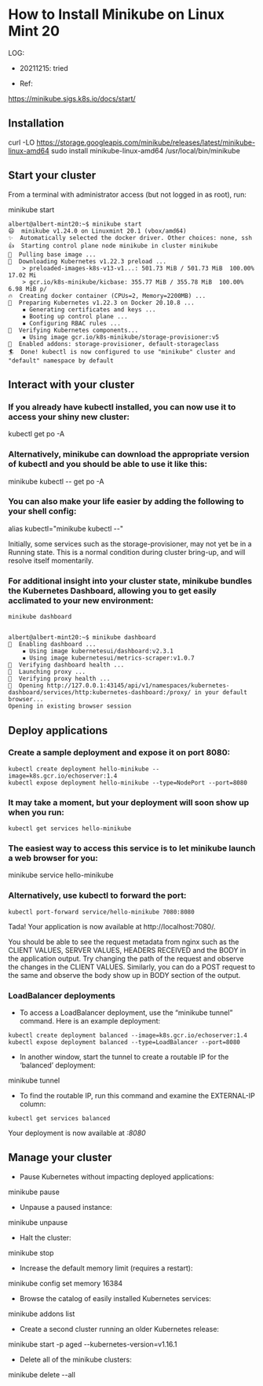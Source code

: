 
# How to Install Minikube on Linux Mint 20

LOG:

- 20211215: tried

- Ref:

https://minikube.sigs.k8s.io/docs/start/

## Installation 

curl -LO https://storage.googleapis.com/minikube/releases/latest/minikube-linux-amd64
sudo install minikube-linux-amd64 /usr/local/bin/minikube


## Start your cluster

From a terminal with administrator access (but not logged in as root), run:

minikube start

```
albert@albert-mint20:~$ minikube start
😄  minikube v1.24.0 on Linuxmint 20.1 (vbox/amd64)
✨  Automatically selected the docker driver. Other choices: none, ssh
👍  Starting control plane node minikube in cluster minikube
🚜  Pulling base image ...
💾  Downloading Kubernetes v1.22.3 preload ...
    > preloaded-images-k8s-v13-v1...: 501.73 MiB / 501.73 MiB  100.00% 17.02 Mi
    > gcr.io/k8s-minikube/kicbase: 355.77 MiB / 355.78 MiB  100.00% 6.98 MiB p/
🔥  Creating docker container (CPUs=2, Memory=2200MB) ...
🐳  Preparing Kubernetes v1.22.3 on Docker 20.10.8 ...
    ▪ Generating certificates and keys ...
    ▪ Booting up control plane ...
    ▪ Configuring RBAC rules ...
🔎  Verifying Kubernetes components...
    ▪ Using image gcr.io/k8s-minikube/storage-provisioner:v5
🌟  Enabled addons: storage-provisioner, default-storageclass
🏄  Done! kubectl is now configured to use "minikube" cluster and "default" namespace by default

```


## Interact with your cluster

### If you already have kubectl installed, you can now use it to access your shiny new cluster:

kubectl get po -A

### Alternatively, minikube can download the appropriate version of kubectl and you should be able to use it like this:

minikube kubectl -- get po -A

### You can also make your life easier by adding the following to your shell config:

alias kubectl="minikube kubectl --"

Initially, some services such as the storage-provisioner, may not yet be in a Running state. This is a normal condition during cluster bring-up, and will resolve itself momentarily. 

### For additional insight into your cluster state, minikube bundles the Kubernetes Dashboard, allowing you to get easily acclimated to your new environment:

```
minikube dashboard


albert@albert-mint20:~$ minikube dashboard
🔌  Enabling dashboard ...
    ▪ Using image kubernetesui/dashboard:v2.3.1
    ▪ Using image kubernetesui/metrics-scraper:v1.0.7
🤔  Verifying dashboard health ...
🚀  Launching proxy ...
🤔  Verifying proxy health ...
🎉  Opening http://127.0.0.1:43145/api/v1/namespaces/kubernetes-dashboard/services/http:kubernetes-dashboard:/proxy/ in your default browser...
Opening in existing browser session

```

## Deploy applications

### Create a sample deployment and expose it on port 8080:

```
kubectl create deployment hello-minikube --image=k8s.gcr.io/echoserver:1.4
kubectl expose deployment hello-minikube --type=NodePort --port=8080
```

### It may take a moment, but your deployment will soon show up when you run:

```
kubectl get services hello-minikube
```

### The easiest way to access this service is to let minikube launch a web browser for you:

minikube service hello-minikube


### Alternatively, use kubectl to forward the port:

```
kubectl port-forward service/hello-minikube 7080:8080
```

Tada! Your application is now available at http://localhost:7080/.

You should be able to see the request metadata from nginx such as the CLIENT VALUES, SERVER VALUES, HEADERS RECEIVED and the BODY in the application output. Try changing the path of the request and observe the changes in the CLIENT VALUES. Similarly, you can do a POST request to the same and observe the body show up in BODY section of the output.


### LoadBalancer deployments

- To access a LoadBalancer deployment, use the “minikube tunnel” command. Here is an example deployment:

```
kubectl create deployment balanced --image=k8s.gcr.io/echoserver:1.4  
kubectl expose deployment balanced --type=LoadBalancer --port=8080
```

- In another window, start the tunnel to create a routable IP for the ‘balanced’ deployment:

minikube tunnel

- To find the routable IP, run this command and examine the EXTERNAL-IP column:

```
kubectl get services balanced
```

Your deployment is now available at *<EXTERNAL-IP>:8080*


## Manage your cluster

- Pause Kubernetes without impacting deployed applications:

minikube pause

- Unpause a paused instance:

minikube unpause

- Halt the cluster:

minikube stop

- Increase the default memory limit (requires a restart):

minikube config set memory 16384

- Browse the catalog of easily installed Kubernetes services:

minikube addons list

- Create a second cluster running an older Kubernetes release:

minikube start -p aged --kubernetes-version=v1.16.1

- Delete all of the minikube clusters:

minikube delete --all



##



